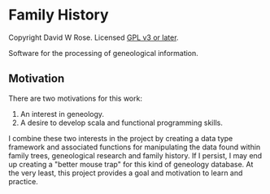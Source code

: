 # Family History

Copyright David W Rose. Licensed [GPL v3 or later](https://www.gnu.org/licenses/gpl-3.0.html).

Software for the processing of geneological information.


## Motivation

There are two motivations for this work:

1. An interest in geneology.
2. A desire to develop scala and functional programming skills.

I combine these two interests in the project by creating a data type framework and associated
functions for manipulating the data found within family trees, geneological research and family history.
If I persist, I may end up creating a "better mouse trap" for this kind of geneology database.  At the
very least, this project provides a goal and motivation to learn and practice.

